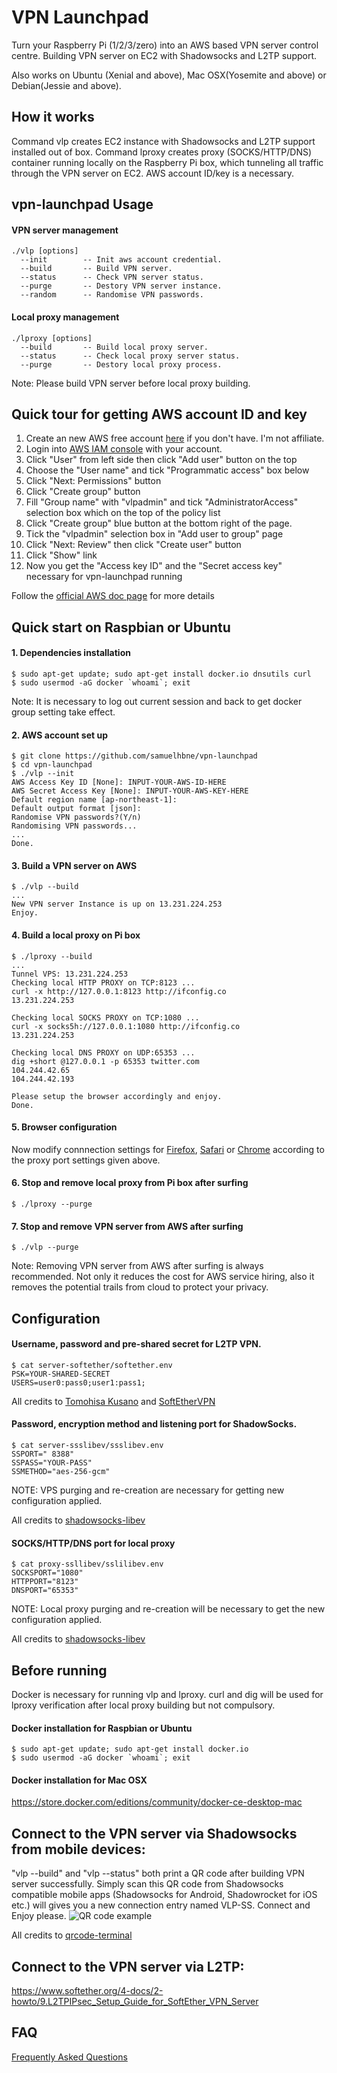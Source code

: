 # VPN Launchpad
Turn your Raspberry Pi (1/2/3/zero) into an AWS based VPN server control centre. Building VPN server on EC2 with Shadowsocks and L2TP support.

Also works on Ubuntu (Xenial and above), Mac OSX(Yosemite and above) or Debian(Jessie and above).



## How it works
Command vlp creates EC2 instance with Shadowsocks and L2TP support installed out of box. Command lproxy creates proxy (SOCKS/HTTP/DNS) container running locally on the Raspberry Pi box, which tunneling all traffic through the VPN server on EC2. AWS account ID/key is a necessary.



## vpn-launchpad Usage

#### VPN server management
```
./vlp [options]
  --init        -- Init aws account credential.
  --build       -- Build VPN server.
  --status      -- Check VPN server status.
  --purge       -- Destory VPN server instance.
  --random      -- Randomise VPN passwords.
```

#### Local proxy management
```
./lproxy [options]
  --build       -- Build local proxy server.
  --status      -- Check local proxy server status.
  --purge       -- Destory local proxy process.
```
Note: Please build VPN server before local proxy building.



## Quick tour for getting AWS account ID and key
1. Create an new AWS free account [here](https://aws.amazon.com/) if you don't have. I'm not affiliate.
2. Login into [AWS IAM console](https://console.aws.amazon.com/iam/) with your account.
3. Click "User" from left side then click "Add user" button on the top
4. Choose the "User name" and tick "Programmatic access" box below
5. Click "Next: Permissions" button
6. Click "Create group" button
7. Fill "Group name" with "vlpadmin" and tick "AdministratorAccess" selection box which on the top of the policy list
8. Click "Create group" blue button at the bottom right of the page.
9. Tick the "vlpadmin" selection box in "Add user to group" page
10. Click "Next: Review" then click "Create user" button
11. Click "Show" link
12. Now you get the "Access key ID" and the "Secret access key" necessary for vpn-launchpad running

Follow the [official AWS doc page](http://docs.aws.amazon.com/cli/latest/userguide/cli-chap-getting-started.html) for more details



## Quick start on Raspbian or Ubuntu

#### 1. Dependencies installation
```
$ sudo apt-get update; sudo apt-get install docker.io dnsutils curl
$ sudo usermod -aG docker `whoami`; exit
```
Note: It is necessary to log out current session and back to get docker group setting take effect.

#### 2. AWS account set up
```
$ git clone https://github.com/samuelhbne/vpn-launchpad
$ cd vpn-launchpad
$ ./vlp --init
AWS Access Key ID [None]: INPUT-YOUR-AWS-ID-HERE
AWS Secret Access Key [None]: INPUT-YOUR-AWS-KEY-HERE
Default region name [ap-northeast-1]: 
Default output format [json]: 
Randomise VPN passwords?(Y/n) 
Randomising VPN passwords...
...
Done.
```

#### 3. Build a VPN server on AWS
```
$ ./vlp --build
...
New VPN server Instance is up on 13.231.224.253
Enjoy.
```

#### 4. Build a local proxy on Pi box
```
$ ./lproxy --build
...
Tunnel VPS: 13.231.224.253
Checking local HTTP PROXY on TCP:8123 ...
curl -x http://127.0.0.1:8123 http://ifconfig.co
13.231.224.253

Checking local SOCKS PROXY on TCP:1080 ...
curl -x socks5h://127.0.0.1:1080 http://ifconfig.co
13.231.224.253

Checking local DNS PROXY on UDP:65353 ...
dig +short @127.0.0.1 -p 65353 twitter.com
104.244.42.65
104.244.42.193

Please setup the browser accordingly and enjoy.
Done.
```

#### 5. Browser configuration
Now modify connnection settings for [Firefox](https://support.mozilla.org/en-US/kb/connection-settings-firefox), [Safari](https://support.apple.com/en-au/guide/safari/set-up-a-proxy-server-ibrw1053/mac) or [Chrome](https://www.expressvpn.com/support/troubleshooting/google-chrome-no-proxy/) according to the proxy port settings given above.

#### 6. Stop and remove local proxy from Pi box after surfing
```
$ ./lproxy --purge
```

#### 7. Stop and remove VPN server from AWS after surfing
```
$ ./vlp --purge
```

Note: Removing VPN server from AWS after surfing is always recommended. Not only it reduces the cost for AWS service hiring, also it removes the potential trails from cloud to protect your privacy.


## Configuration

#### Username, password and pre-shared secret for L2TP VPN.
```
$ cat server-softether/softether.env
PSK=YOUR-SHARED-SECRET
USERS=user0:pass0;user1:pass1;
```
All credits to [Tomohisa Kusano](https://github.com/siomiz/SoftEtherVPN) and [SoftEtherVPN](https://github.com/SoftEtherVPN/SoftEtherVPN)


#### Password, encryption method and listening port for ShadowSocks.
```
$ cat server-ssslibev/ssslibev.env
SSPORT=" 8388"
SSPASS="YOUR-PASS"
SSMETHOD="aes-256-gcm"
```
NOTE: VPS purging and re-creation are necessary for getting new configuration applied.

All credits to [shadowsocks-libev](https://github.com/shadowsocks/shadowsocks-libev)


#### SOCKS/HTTP/DNS port for local proxy
```
$ cat proxy-ssllibev/sslilibev.env
SOCKSPORT="1080"
HTTPPORT="8123"
DNSPORT="65353"
```
NOTE: Local proxy purging and re-creation will be necessary to get the new configuration applied.

All credits to [shadowsocks-libev](https://github.com/shadowsocks/shadowsocks-libev)



## Before running
Docker is necessary for running vlp and lproxy. curl and dig will be used for lproxy verification after local proxy building but not compulsory.

#### Docker installation for Raspbian or Ubuntu
```
$ sudo apt-get update; sudo apt-get install docker.io
$ sudo usermod -aG docker `whoami`; exit
```
#### Docker installation for Mac OSX
<https://store.docker.com/editions/community/docker-ce-desktop-mac>



## Connect to the VPN server via Shadowsocks from mobile devices:
"vlp --build" and "vlp --status" both print a QR code after building VPN server successfully. Simply scan this QR code from Shadowsocks compatible mobile apps (Shadowsocks for Android, Shadowrocket for iOS etc.) will gives you a new connection entry named VLP-SS. Connect and Enjoy please.
![QR code example](https://github.com/samuelhbne/vpn-launchpad/blob/master/images/qr.png)

All credits to [qrcode-terminal](https://www.npmjs.com/package/qrcode-terminal)


## Connect to the VPN server via L2TP:
<https://www.softether.org/4-docs/2-howto/9.L2TPIPsec_Setup_Guide_for_SoftEther_VPN_Server>



## FAQ
[Frequently Asked Questions](FAQ.md)
